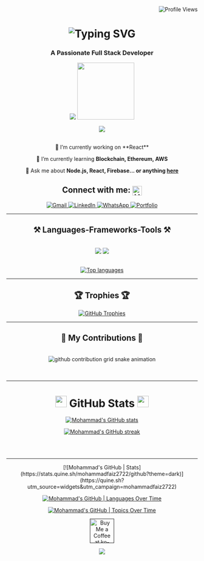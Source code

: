 <p align="right"> 
  <img src="https://komarev.com/ghpvc/?username=mohammadfaiz2722&label=Profile%20views&color=0e75b6&style=flat" alt="Profile Views" />
</p>

<h1 align="center">
  <img src="https://readme-typing-svg.herokuapp.com/?font=Righteous&size=35&center=true&vCenter=true&width=500&height=70&duration=4000&lines=Hi+There!+👋;+I'm+Mohammad+Faiz!;" alt="Typing SVG" />
</h1>

<h3 align="center">A Passionate Full Stack Developer</h3>

<div align="center">
  <img src="https://media.giphy.com/media/v1.Y2lkPTc5MGI3NjExbmFyODY0YzNxYjFvMWp5amV6cHltbThweTgwYnlkY2ZhOTVsYjFhZiZlcD12MV9pbnRlcm5hbF9naWZfYnlfaWQmY3Q9dHM/ZDTbix65Me1YDNLDF3/giphy.gif" />
  <img src="https://media2.giphy.com/media/M9gbBd9nbDrOTu1Mqx/giphy.gif?cid=790b7611597cbb8f2a57ea1e22472c70a2e6f0e623ad2e80&rid=giphy.gif&ct=s" width="150px" />
</div>

<p align="center">
  <img src="https://capsule-render.vercel.app/api?type=waving&color=gradient&height=70&section=footer" />
</p>
<br/>

<div align="center">
  🔭 I’m currently working on **React**
  
  🌱 I’m currently learning **Blockchain, Ethereum, AWS**

  💬 Ask me about **Node.js, React, Firebase... or anything [here](https://github.com/mohammadfaiz2722/mohammadfaiz2722/issues)**
</div>

<div align="center">
  <h2>Connect with me: <img src="https://raw.githubusercontent.com/Tarikul-Islam-Anik/Animated-Fluent-Emojis/master/Emojis/Hand%20gestures/Handshake.png" alt="Handshake" width="25" height="25" align="center" /></h2>
  <a href="mailto:mohammadfaiz2722@gmail.com" target="_blank">
    <img src="https://img.shields.io/badge/Gmail-333333?style=for-the-badge&logo=gmail&logoColor=red" alt="Gmail" />
  </a>
  <a href="https://linkedin.com/in/mohammadfaiz2722" target="_blank">
    <img src="https://img.shields.io/badge/LinkedIn-0077B5?style=for-the-badge&logo=linkedin&logoColor=white" alt="LinkedIn" />
  </a>
  <a href="https://wa.me/yourwhatsappnumber" title="Whatsapp">
    <img src="https://img.shields.io/badge/WhatsApp-25D366?style=for-the-badge&logo=whatsapp&logoColor=white" alt="WhatsApp" />
  </a>
  <a href="https://your-portfolio-link" target="_blank">
    <img src="https://img.shields.io/badge/Portfolio-FF5722?style=for-the-badge&logo=todoist&logoColor=white" alt="Portfolio" />
  </a>
</div>

<hr/>

<h2 align="center">⚒️ Languages-Frameworks-Tools ⚒️</h2>
<br/>
<div align="center">
  <img src="https://skillicons.dev/icons?i=react,bootstrap,html,css,vscode,github,figma,tailwind,git" />
  <img src="https://skillicons.dev/icons?i=nodejs,python,javascript,typescript,express,firebase,mongodb,c,java,nextjs,mysql" /><br>
  <br/>

  [![Top languages](https://github-readme-stats.vercel.app/api/top-langs/?username=mohammadfaiz2722&layout=compact&count_private=true&theme=blue-green&title_color=00b3ff)](#)
</div>

<hr/>

<h2 align="center">🏆 Trophies 🏆</h2>
<p align="center">
  <a href="https://github.com/ryo-ma/github-profile-trophy">
    <img src="https://github-profile-trophy.vercel.app/?username=mohammadfaiz2722&theme=radical&no-frame=true&row=1&column=6" alt="GitHub Trophies" />
  </a>
</p>
<hr/>

<div align="center">
  <h2>🐍 My Contributions 🐍</h2>
  <br>
  <picture>
    <source media="(prefers-color-scheme: dark)" srcset="https://raw.githubusercontent.com/mohammadfaiz2722/mohammadfaiz2722/output/github-contribution-grid-snake-dark.svg" />
    <source media="(prefers-color-scheme: light)" srcset="https://raw.githubusercontent.com/mohammadfaiz2722/mohammadfaiz2722/output/github-contribution-grid-snake.svg" />
    <img alt="github contribution grid snake animation" src="https://raw.githubusercontent.com/mohammadfaiz2722/mohammadfaiz2722/output/github-contribution-grid-snake.svg" />
  </picture>
  <br/><br/><br/>
</div>

<hr/>

<div align="center" display="flex">
  <h1>
    <img src="https://raw.githubusercontent.com/Tarikul-Islam-Anik/Animated-Fluent-Emojis/master/Emojis/Travel%20and%20places/Rocket.png" width="30" height="30"/>
    GitHub Stats
    <img src="https://raw.githubusercontent.com/Tarikul-Islam-Anik/Animated-Fluent-Emojis/master/Emojis/Travel%20and%20places/Rocket.png" width="30" height="30"/>
  </h1>

  [![Mohammad's GitHub stats](https://github-readme-stats.vercel.app/api?username=mohammadfaiz2722&show_icons=true&count_private=true&line_height=20&icon_color=00b3ff&theme=blue-green&title_color=00b3ff)](#)

  [![Mohammad's GitHub streak](https://streak-stats.demolab.com/?user=mohammadfaiz2722&count_private=true&theme=blue-green&title_color=00b3ff)](#)
</div>

<br/><br/>

<hr/>

<div align="center">
  [![Mohammad's GitHub | Stats](https://stats.quine.sh/mohammadfaiz2722/github?theme=dark)](https://quine.sh?utm_source=widgets&utm_campaign=mohammadfaiz2722)

  [![Mohammad's GitHub | Languages Over Time](https://stats.quine.sh/mohammadfaiz2722/languages-over-time?theme=dark)](https://quine.sh?utm_source=widgets&utm_campaign=mohammadfaiz2722)

  [![Mohammad's GitHub | Topics Over Time](https://stats.quine.sh/mohammadfaiz2722/topics-over-time?theme=dark)](https://quine.sh?utm_source=widgets&utm_campaign=mohammadfaiz2722)
</div>

<div align="center">
  <a href='' target='_blank'>
    <img height='64' style='border:0px;height:64px;' src='https://storage.ko-fi.com/cdn/kofi1.png?v=3' border='0' alt='Buy Me a Coffee at ko-fi.com' />
  </a>
</div>

<p align="center">
  <img src="https://capsule-render.vercel.app/api?type=waving&color=gradient&height=150&section=footer" />
</p>
